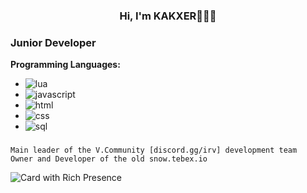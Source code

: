 
<h3 align="center">Hi, I'm KAKXER🧑‍🧑‍💻</h3>

### Junior Developer

**Programming Languages:**
- ![lua](https://cdn.discordapp.com/attachments/681822863967256633/1061231136245821511/68747470733a2f2f696d672e736869656c64732e696f2f62616467652f2d4c75612d3030303f266c6f676f3d6c7561266c6f676f436f6c6f723d324332443732.svg)
- ![javascript](https://cdn.discordapp.com/attachments/681822863967256633/1061230435981598790/68747470733a2f2f696d672e736869656c64732e696f2f62616467652f2d4a6176615363726970742d3030303f266c6f676f3d4a617661536372697074266c6f676f436f6c6f723d646463353038.svg)
- ![html](https://camo.githubusercontent.com/f67bf0de720ce47644324c47ecc165c86d400e8f92f3c845196d71af28e31769/68747470733a2f2f696d672e736869656c64732e696f2f62616467652f2d48544d4c2d3030303f266c6f676f3d68746d6c35)
- ![css](https://cdn.discordapp.com/attachments/681822863967256633/1061230434488422421/68747470733a2f2f696d672e736869656c64732e696f2f62616467652f2d4353532d3030303f266c6f676f3d63737333266c6f676f436f6c6f723d303037414343.svg)
- ![sql](https://cdn.discordapp.com/attachments/681822863967256633/1061230435230814218/68747470733a2f2f696d672e736869656c64732e696f2f62616467652f2d53514c2d3030303f266c6f676f3d4d7953514c266c6f676f436f6c6f723d343437394131.svg)
###
```
Main leader of the V.Community [discord.gg/irv] development team
Owner and Developer of the old snow.tebex.io
```

<p><p><img alt="Card with Rich Presence" src="https://cdn.discordapp.com/attachments/681822863967256633/1061276122781855774/discord-erfahrungen-reviews-1024x576.png" /></p>

